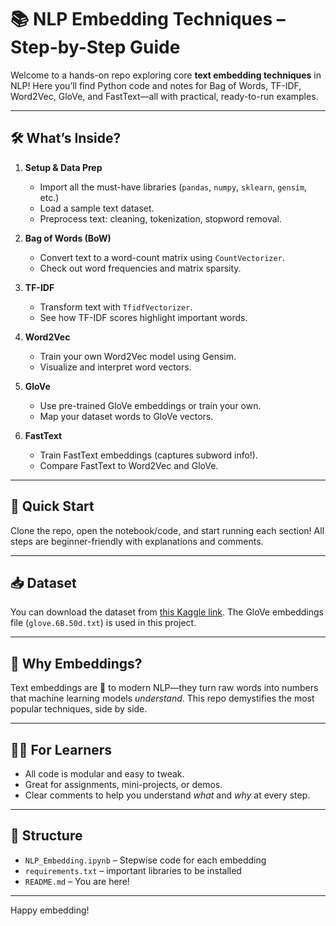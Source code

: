 # 📚 **NLP Embedding Techniques – Step-by-Step Guide**

Welcome to a hands-on repo exploring core **text embedding techniques** in NLP! Here you’ll find Python code and notes for Bag of Words, TF-IDF, Word2Vec, GloVe, and FastText—all with practical, ready-to-run examples.

---

## 🛠️ What’s Inside?

1. **Setup & Data Prep**
   - Import all the must-have libraries (`pandas`, `numpy`, `sklearn`, `gensim`, etc.)
   - Load a sample text dataset.
   - Preprocess text: cleaning, tokenization, stopword removal.

2. **Bag of Words (BoW)**
   - Convert text to a word-count matrix using `CountVectorizer`.
   - Check out word frequencies and matrix sparsity.

3. **TF-IDF**
   - Transform text with `TfidfVectorizer`.
   - See how TF-IDF scores highlight important words.

4. **Word2Vec**
   - Train your own Word2Vec model using Gensim.
   - Visualize and interpret word vectors.

5. **GloVe**
   - Use pre-trained GloVe embeddings or train your own.
   - Map your dataset words to GloVe vectors.

6. **FastText**
   - Train FastText embeddings (captures subword info!).
   - Compare FastText to Word2Vec and GloVe.

---

## 🚀 Quick Start

Clone the repo, open the notebook/code, and start running each section! All steps are beginner-friendly with explanations and comments.

---

## 📥 Dataset

You can download the dataset from [this Kaggle link](https://www.kaggle.com/code/shahules/basic-eda-cleaning-and-glove/input?select=glove.6B.50d.txt). The GloVe embeddings file (`glove.6B.50d.txt`) is used in this project.

---

## 🤖 Why Embeddings?

Text embeddings are 🔑 to modern NLP—they turn raw words into numbers that machine learning models *understand*. This repo demystifies the most popular techniques, side by side.

---

## 👨‍🔬 For Learners

- All code is modular and easy to tweak.
- Great for assignments, mini-projects, or demos.
- Clear comments to help you understand *what* and *why* at every step.

---

## 📂 Structure

- `NLP_Embedding.ipynb` – Stepwise code for each embedding
- `requirements.txt` – important libraries to be installed
- `README.md` – You are here!

---

Happy embedding!
